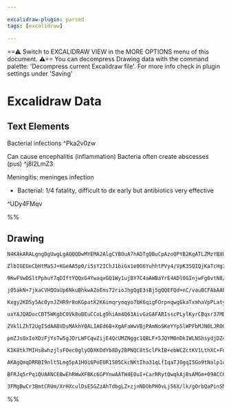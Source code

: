 ```yaml
---

excalidraw-plugin: parsed
tags: [excalidraw]

---
```

==⚠  Switch to EXCALIDRAW VIEW in the MORE OPTIONS menu of this document. ⚠== You can decompress Drawing data with the command palette: 'Decompress current Excalidraw file'. For more info check in plugin settings under 'Saving'


# Excalidraw Data
## Text Elements
Bacterial infections ^Pka2v0zw

Can cause encephalitis (inflammation)
Bacteria often create abscesses (pus) ^j8I2LmZ3

Meningitis: meninges infection
- Bacterial: 1/4 fatality, difficult to dx early
but antibiotics very effective


 ^UDy4FMqv

%%
## Drawing
```compressed-json
N4KAkARALgngDgUwgLgAQQQDwMYEMA2AlgCYBOuA7hADTgQBuCpAzoQPYB2KqATLZMzYBXUtiRoIACyhQ4zZAHoFAc0JRJQgEYA6bGwC2CgF7N6hbEcK4OCtptbErHALRY8RMpWdx8Q1TdIEfARcZgRmBShcZQUebQA2bQAWGjoghH0EDihmbgBtcDBQMBKIEm4IAAUAa1weegAGIyp+UthECqgsKFSSyExuZwBGeMSAdgBWHgBOCemkpPiG+JmA

ZlbIGEGeCbHtMaSJ+KGeAA5p0/i5sY2IChJ1biGx1e0G6YuhhtPVy4/VpK3SQIQjKaTcHg3QqQazKYLcBq3ZhQUhsaoIADCbHwbFIFQAxEMEESib1SppcNhqspUUIOMQsTi8RIUdZmHBcIFsmTIAAzQj4fAAZVg8Ikgg8PIgyNR6IA6g9JBCkSi0QgRTAxegJeVbrSwRxwrk0ENbmwOdg1FsTQ1EdCIDThHAAJLEY2oPIAXVuvPImVd3A4QkFt0I

9KwFVwDSltPphuY7qDIftYQQxG4YwaqxGQ1Wy1ujBY7C4aAWBaYrE4ADlOGInjwFg0vtN8/bCMwACLpLrptC8ghhW6aYT0gCiwUy2UTwfwtyEcGIuB7TxeyxeE3Opw3tyIHGqgZnO7YVLT3H7+EH9q6mB6EgAQpSuqQrPhUGHeQhsFBi7k9ZQACrdBUD5fkwL5vhwH5fj+Uq8pwUBCoQRjiLwdp9BAcHZAAYrg+gCtaqDxLc15QAAgkQyglugwS8

j05akN+7jkaCVHQOaUp6NkuBhkwAZoEms72rioJhgQgE3sBj5gQQEFQd+nC/vauBCFAbAAErhEhKEokICA7jxAASIJgreqBDNoqwTIUAC+rTFKU5QSAAVqczo8AAMvoABaqxSu0KHQEBtwDGgwzTHEQw/A0Ey5lm0wvCctwEc4PDLNo4WpVcEyWasYynEkULofcxCPGgAKvEMcxLPE0yrJZtWTECxngmgEyAkpHBwihaGlDKaqMriBIksSSBDpS1

Kxgy2KDSy5AcOynJZHR9r8oKGpatK2K6imqryoqyo7bK6qigFOrpnqwgGkaTxmhaVpPLatyOvOrrul6Pp+ggfGoAJobhiF6C4EMMYjsQ8bTsm6Gpr2vAnACoxjEM7XoYWlZUUMzz0WjNYcHWJo/OFXypXwbadt2p59gOen2sOdLEOOGRLRDgnofOi7Liaq7xC8Kx1W1+l7gekOlDiJ4w+el7oSRFQYtYqB4EIYSoFkYhwJIBBqO2qAABTvvguH6E

uxYAJQADocCBT5WKgbC0Vk8uBEuCCoLg9hiAm4Q63AivGzGAFARIsscPLylKyrCBqxr37MDresG0bnBmxbUnPrgNt28H2CO10Ltu0anva97zC+z68GIchEI9Xy8E4Xh+AEURV7dMxlEVDRy0o0wjEEC3rGqXAHHwdxhqkN9v1Cc+/hiQH6BByHivO+HkdENHseQfr+iG/JHBJ5b0np10mfZ87rvMO7YQx4XPtSspqkaawFdoDp1PobuCBGaCLVmR

ZVklLZhT2UgI5dAABVDsMAkhYQALIAEd6B+XgAFaWwVBjPAmNoSKeYYp5lWPFbMJN0LJROOgpIPBMoTGytlPKBVbjFVKqgX4DR0pDHmFcUhPB4g4Kap/UyIwCGlFhFqKu0pdqYmmsydAhIRqkjGlSZ69IBoSOgHNBaXIO6lFWsKE6FQzpSj6ntEqSo0D8IEKI9ap0trnXtPqSQ4MbpCTurAB6wjnoujdPkb0K1Ppj0PG2f6kYeAgzpnY/ivioYIA

pmZJs0xIoXDzFjYsTw5gJOrLWFCqwZijE4QcUMZNggc1QBLF+5JQYM0nDkIWLNShsydjDZ4eZuarG5k2FhAt9yhOFpAUW6JxZU2IjPCAUCshhlUNHNAk4Rme3fJ+be5tnCoD3qnfAJoFBJEKUuKOMBqCoEcLyfk2BgxQFQKpHZmBlacnrubTQKkXbZEIJodgjEY6FhgMrPZMzCCMHNt8rgf4KDiVMoM4ZnVNbyFQBMzqUzIIfM4HMhZKcXwrLWf2

KIK8tk7MIHs8whzjlsFOec0glyODXKOdYb8Dy2BPNQC8t5clPkIB+ebWCZctKV1LthXC+FuCNyls3CirF25SkLN3fAvdOjsVuJxKIPFR4w3HuhYSU98AAoqEMjgIzQXjOBcoKFdLYUuHhaBJZSL1moqtNs3Z+ycUnOIGckIhKYBXJuWS+5jzzDPKYK8hA7zoJfI4D8m+Kl1KaUfsc0gukBbv2arwn+NlwCeJhHAOAIonbcHstAYEmQ248LJAwQgC

AKAgQmqDRRBI9nlt5Lmg5pA1HOi6PoEUR1S0SCkcNKtIha31qLfIqaTJOgqI5Go9tNalp1oyFhAUWjNQWMlK0CA1bO0ZEbWqBUhiDqlAXaO+ty70TmJ0ZY4di79BqUurY66Jo52buyGO/QAB5RxBEvg9XnR2rd46a6cvrtyy9r7r31qwiy0NqUf0jr/RkAFYqJCCpA0elNDFSI1rYBQYEuA5VhMgFeqAN7Rz0gQ6iZDIQYYQE5Phw9b79B4aQ/+R

BFRJq5rPqiQUAANCEBwEhRWwXFBKc6GPYnwAATW4E0uI+CarRRytQwqkAjBsAMGm+09ACC6QhDZGD5GT3BPPegOjc6aQkHLiheVkA9PEBFBHbgExdPPmIFAtgxAEA4ddsEXpF5ikOms821AgCIB3mxER0gygKTax4JjWGNwwvbKYRMEu9oNLKGDJyWjgXcDBfibwNLPA0tRd9qpwoL7QMIVEfe7ezM52+lwggDS4ZnydXk+hLITnInP0lUQAeT9w

3FMgBwCr3BmtCRUm/XrHXculDsE5GZzAhTdbgLZ+zjnNDObPH0vLj56X/lk/gOrbQaPinSNBTgHFFaqX0NRjoHSqldOPD0pbrmdyhDIr6hA63sSVLjWAf+fIBThDTdZEA1kgA===
```
%%